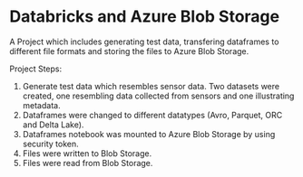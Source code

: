 # Databricks and Azure Blob Storage
A Project which includes generating test data, transfering dataframes to different file formats and storing the files to Azure Blob Storage.

Project Steps:

1. Generate test data which resembles sensor data. Two datasets were created, one resembling data collected from sensors and one illustrating metadata.
2. Dataframes were changed to different datatypes (Avro, Parquet, ORC and Delta Lake).
3. Dataframes notebook was mounted to Azure Blob Storage by using security token. 
4. Files were written to Blob Storage.
5. Files were read from Blob Storage. 
